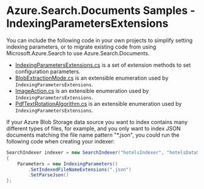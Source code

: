 # Azure.Search.Documents Samples - IndexingParametersExtensions

You can include the following code in your own projects to simplify setting indexing parameters,
or to migrate existing code from using Microsoft.Azure.Search to use Azure.Search.Documents.

- [IndexingParametersExtensions.cs](https://github.com/Azure/azure-sdk-for-net/blob/master/sdk/search/Azure.Search.Documents/tests/Samples/IndexingParametersExtensions.cs) is a set of extension methods to set configuration parameters.
- [BlobExtractionMode.cs](https://github.com/Azure/azure-sdk-for-net/blob/master/sdk/search/Azure.Search.Documents/tests/Samples/BlobExtractionMode.cs) is an extensible enumeration used by `IndexingParametersExtensions`.
- [ImageAction.cs](https://github.com/Azure/azure-sdk-for-net/blob/master/sdk/search/Azure.Search.Documents/tests/Samples/ImageAction.cs) is an extensible enumeration used by `IndexingParametersExtensions`.
- [PdfTextRotationAlgorithm.cs](https://github.com/Azure/azure-sdk-for-net/blob/master/sdk/search/Azure.Search.Documents/tests/Samples/PdfTextRotationAlgorithm.cs) is an extensible enumeration used by `IndexingParametersExtensions`.

If your Azure Blob Storage data source you want to index contains many different types of files, for example, and you only
want to index JSON documents matching the file name pattern "*.json", you could run the following code when creating your indexer:

```C# Snippet:IndexingParametersExtensions_IndexOnlyJsonDocuments
SearchIndexer indexer = new SearchIndexer("hotelsIndexer", "hotelsDataSource", "hotelsIndex")
{
    Parameters = new IndexingParameters()
        .SetIndexedFileNameExtensions(".json")
        .SetParseJson()
};
```
